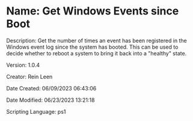 ﻿# Name: Get Windows Events since Boot

Description: Get the number of times an event has been registered in the Windows event log since the system has booted.
This can be used to decide whether to reboot a system to bring it back into a "healthy" state.

Version: 1.0.4

Creator: Rein Leen

Date Created: 06/09/2023 06:43:06

Date Modified: 06/23/2023 13:21:18

Scripting Language: ps1

